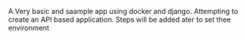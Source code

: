 A Very basic and saample app using docker and django. 
Attempting to create an API based application.
Steps will be added ater to set thee environment
